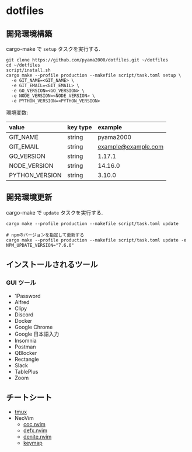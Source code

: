 dotfiles
===

## 開発環境構築

cargo-make で `setup` タスクを実行する. 

```shell script
git clone https://github.com/pyama2000/dotfiles.git ~/dotfiles
cd ~/dotfiles
script/install.sh
cargo make --profile production --makefile script/task.toml setup \
  -e GIT_NAME=<GIT_NAME> \
  -e GIT_EMAIL=<GIT_EMAIL> \
  -e GO_VERSION=<GO_VERSION> \
  -e NODE_VERSION=<NODE_VERSION> \
  -e PYTHON_VERSION=<PYTHON_VERSION>
```

環境変数:

| value           | key type | example             |
|:----------------|:---------|:--------------------|
| GIT\_NAME       | string   | pyama2000           |
| GIT\_EMAIL      | string   | example@example.com |
| GO\_VERSION     | string   | 1.17.1              |
| NODE\_VERSION   | string   | 14.16.0             |
| PYTHON\_VERSION | string   | 3.10.0              |


## 開発環境更新

cargo-make で `update` タスクを実行する. 

```shell script
cargo make --profile production --makefile script/task.toml update

# npmのバージョンを指定して更新する
cargo make --profile production --makefile script/task.toml update -e NPM_UPDATE_VERSION="7.6.0"
```

## インストールされるツール

### GUI ツール

- 1Password
- Alfred
- Clipy
- Discord
- Docker
- Google Chrome
- Google 日本語入力
- Insomnia
- Postman
- QBlocker
- Rectangle
- Slack
- TablePlus
- Zoom

## チートシート

- [tmux](https://github.com/pyama2000/dotfiles/tree/master/doc/cheatsheet/tmux.md)
- NeoVim
    - [coc.nvim](https://github.com/pyama2000/dotfiles/tree/master/doc/cheatsheet/neovim/coc.md)
    - [defx.nvim](https://github.com/pyama2000/dotfiles/tree/master/doc/cheatsheet/neovim/defx.md)
    - [denite.nvim](https://github.com/pyama2000/dotfiles/tree/master/doc/cheatsheet/neovim/denite.md)
    - [keymap](https://github.com/pyama2000/dotfiles/tree/master/doc/cheatsheet/neovim/keymap.md)
